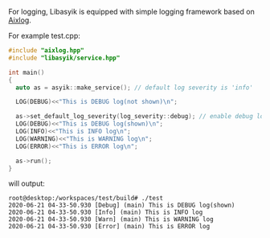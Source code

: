 For logging, Libasyik is equipped with simple logging framework based on [Aixlog](https://github.com/badaix/aixlog).

For example test.cpp:
```c++
#include "aixlog.hpp"
#include "libasyik/service.hpp"

int main()
{
  auto as = asyik::make_service(); // default log severity is 'info'

  LOG(DEBUG)<<"This is DEBUG log(not shown)\n";

  as->set_default_log_severity(log_severity::debug); // enable debug log
  LOG(DEBUG)<<"This is DEBUG log(shown)\n";
  LOG(INFO)<<"This is INFO log\n";
  LOG(WARNING)<<"This is WARNING log\n";
  LOG(ERROR)<<"This is ERROR log\n";

  as->run();
}
```

will output:
```
root@desktop:/workspaces/test/build# ./test 
2020-06-21 04-33-50.930 [Debug] (main) This is DEBUG log(shown)
2020-06-21 04-33-50.930 [Info] (main) This is INFO log
2020-06-21 04-33-50.930 [Warn] (main) This is WARNING log
2020-06-21 04-33-50.930 [Error] (main) This is ERROR log
```
